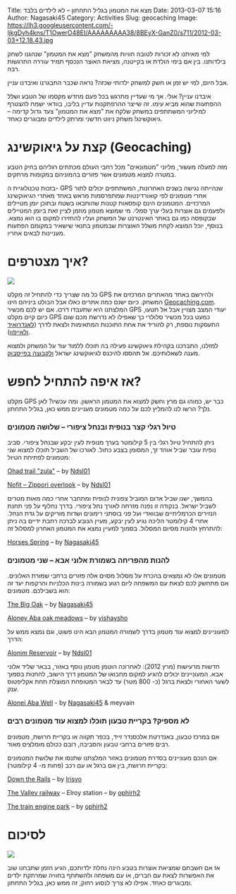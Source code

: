 Title: מצא את המטמון בגליל התחתון – לא לילדים בלבד
Date: 2013-03-07 15:16
Author: Nagasaki45
Category: Activities
Slug: geocaching
Image: https://lh3.googleusercontent.com/-ljkgDyh4kns/T1OwerO48EI/AAAAAAAAA38/8BEyX-GanZ0/s711/2012-03-03+12.18.43.jpg

למי מאיתנו לא זכורות לטובה חוויות מהמשחק "מצא את המטמון" שנהגנו לשחק בילדותנו. בין אם בימי הולדת או בקייטנה, מציאת האוצר הנכסף תמיד עוררה התרגשות רבה.

אבל היום, למי יש זמן או חשק למשחק ילדותי שכזה? נראה שכבר התבגרנו ואיבדנו עניין.

איבדנו עניין? אולי. אך מי שעדיין מתרגש בכל פעם מחדש מקסמו של הטבע ושלל ההפתעות שהוא מביא עימו. זה שייצר ההרפתקנות עדיין בליבו, בוודאי ישמח להצטרף למיליוני המשתתפים במשחק שלקח את "מצא את המטמון" צעד גדול קדימה – גיאוקשינג! משחק ניווט חדשני ומרתק לילדים ומבוגרים כאחד.

# קצת על גיאוקשינג (Geocaching)

מזה למעלה מעשור, מליוני "מטמונאים" מכל רחבי העולם מכתתים רגליהם בחיק הטבע במטרה למצוא מטמונים אשר פזורים בהמוניהם במקומות מרתקים.

בזכות טכנולוגיית ה- GPS שנהייתה נגישה בשנים האחרונות, המשתתפים יכולים לתור אחרי מטמונים לפי קואורדינטות שמתפרסמות מראש באחד מאתרי הגיאוקשינג המרכזיים. המטמונים הינם קופסאות קטנות שהוחבאו בשטח ובתוכן יומן מטיילים ולפעמים גם אוצרות בעלי ערך סמלי. מי שמוצא מטמון מוזמן לציין זאת ביומן המטיילים שבקופסה כמו גם באתר האינטרנט של המשחק ועליו להחזירו למקום בו הוא נמצא. בנוסף, יוכל המוצא לקחת משלל האוצרות שבמטמון בתנאי שישאיר במקומם הפתעות מעניינות לבאים אחריו.

# איך מצטרפים?

![](https://lh5.googleusercontent.com/-9zfaTKiNkM0/TzYXUjqSaCI/AAAAAAAAAzE/LzvXFX3-tVA/s310/Logo_Geocaching_color_300.png)

כל מה שצריך כדי להתחיל זה מקלט GPS ולהירשם באחד מהאתרים המרכזים את המשחק. כיום ישנם כמה אתרים כאלו אבל הבולט ביניהם הינו [Geocaching.com](http://www.geocaching.com/). המלצתנו היא שתעבדו דרכו. אם יש לכם מכשיר GPS יעודי המצב מצויין אבל אל תטעו, כיום קיים מקלט GPS כמעט בכל מכשיר סלולרי כך שאפילו לא נדרשת מכם שום התעסקות נוספת, רק להוריד את אחת התוכנות המתאימות ולצאת לדרך ([לאנדרואיד](https://market.android.com/details?id=cgeo.geocaching) [ולאייפון](http://www.geocaching.com/iphone/)).

למזלנו, התברכנו בקהילת גיאוקשינג פעילה בה תוכלו ללמוד עוד על המשחק ולמצוא מענה לשאלותיכם. אל תהססו להיכנס לגיאוקשינג ישראל [ולקבוצה בפייסבוק](http://www.facebook.com/groups/gcisrael/).

# אז איפה להתחיל לחפש?

מקלט GPS כבר יש, כמוהו גם מרץ וחשק למצוא את המטמון הראשון. ומה עכשיו? לאן נלך? הרשו לנו להמליץ לכם על כמה מטמונים מעניינים ממש כאן, בגליל התחתון.

### טיול רגלי קצר בנופית ובנחל ציפורי – שלושה מטמונים

ניתן להתחיל טיול רגלי בין 5 קילומטר בערך מנופית לעין יבקע שבנחל ציפורי. סביב נופית עובר שביל אוהד זך, המסומן בצבע כחול. לאורכו של השביל תוכלו למצוא שני מטמונים לפתיחת הטיול:

[Ohad trail "zula"](http://coord.info/GC352D2) – by [Ndsl01](http://www.geocaching.com/profile/?guid=387f691a-b9fd-4be7-b574-745656eb98a8&wid=a4bb1f90-87e4-4a66-913f-025ed9867fc4&ds=2)

[Nofit – Zippori overlook](http://coord.info/GC2VNA6) – by [Ndsl01](http://www.geocaching.com/profile/?guid=387f691a-b9fd-4be7-b574-745656eb98a8&wid=a4bb1f90-87e4-4a66-913f-025ed9867fc4&ds=2)

בהמשך, ישנו שביל אדום המוביל צפונית לנופית ומתחבר אחרי כמה מאות מטרים לשביל ישראל. בנקודה זו נפנה מזרחה לאורך נחל ציפורי. בדרך נחלוף על פני תחנת הנזירים הכרמליתיים שבוואדי ועל פני בוסתני רימונים ושדות מוריקים על גדת הנחל. אחרי 4 קילומטר הליכה נגיע לעין יבקע, מעיין הנובע לברכה רחבת ידיים בה ניתן להתרחץ ולהנות מסיום המסלול. בסמוך למעיין נמצא את המטמון האחרון למסלול זה:

[Horses Spring](http://coord.info/GC32KX0) – by [Nagasaki45](http://www.geocaching.com/profile/?guid=589b6d90-69ec-492b-a6df-9eb5573b5d30&wid=b008e244-e0b9-4479-8bf0-2b4e484d375f&ds=2)

### להנות מהפריחה בשמורת אלוני אבא – שני מטמונים

מטמונים אלו לא נמצאים בהכרח על מסלול מסוים אלה פזורים ברחבי שמורת האלונים. אם מתחשק לכם לצאת עם המשפחה ליום רגוע בשמורה בינות הכלניות והרקפות יעד זה הוא בשבילכם. מטמונים:

[The Big Oak](http://coord.info/GC3B85Q) – by [Nagasaki45](http://www.geocaching.com/profile/?guid=589b6d90-69ec-492b-a6df-9eb5573b5d30&wid=b008e244-e0b9-4479-8bf0-2b4e484d375f&ds=2)

[Aloney Aba oak meadows](http://coord.info/GC3B85Q) – by [yishaysho](http://www.geocaching.com/profile/?guid=b8371ffd-11b2-49a9-b457-d18753d179df&wid=912039bc-aa3b-4eba-ac8f-7a1c0c98e62a&ds=2)

למעוניינים למצוא עוד מטמון בדרך לשמורה המטמון הבא הינו פשוט, וגם נמצא ממש על הדרך:

[Alonim Reservoir](http://coord.info/GC36NVZ) – by [Ndsl01](http://www.geocaching.com/profile/?guid=387f691a-b9fd-4be7-b574-745656eb98a8&wid=a4bb1f90-87e4-4a66-913f-025ed9867fc4&ds=2)

חדשות מרעישות (מרץ 2012): לאחרונה הוטמן מטמון נוסף באזור, בבאר שליד אלוני אבא. המעוניינים יכולים להגיע למקום מחבואו של המטמון דרך הישוב, להחנות בסמוך לשער האחורי ולצאת ברגל (כ- 800 מטר) עד לבאר המטופחת המוצלת תחת אקליפטוס ענק.

[Alonei Aba Well](http://coord.info/GC3D8KY) - by [Nagasaki45](http://www.geocaching.com/profile/?guid=589b6d90-69ec-492b-a6df-9eb5573b5d30&wid=b008e244-e0b9-4479-8bf0-2b4e484d375f&ds=2) & meyvain

### לא מספיק? בקריית טבעון תוכלו למצוא עוד מטמונים רבים

אם במרכז טבעון, באנדרטת אלכסנדר זייד, בכפר תקווה או בקריית חרושת, מטמונים רבים פזורים ברחבי טבעון והסביבה, רובם ככולם מומלצים מאוד.

אם הנכם מעוניינים בסדרת מטמונים באזור המלצתנו שתנסו את שלושת המטמונים בקריית חרושת, בין אם ברגל או עם רכב (פחות מ- 4 קילומטר):

[Down the Rails](http://coord.info/GC2AFTQ) – by [Irisvo](http://www.geocaching.com/profile/?guid=9b3d1648-5c8f-4781-85c0-15cddce004fe&wid=fcb06881-1555-4cc9-a15e-c7317f3de1b5&ds=2)

[The Valley railway](http://coord.info/GC1QGQ4) – Elroy station – by [ophirh2](http://www.geocaching.com/profile/?guid=b6609cab-f111-478a-aac1-51ed5e73aab3&wid=75a6d7d1-114a-4c8a-87ed-27409142a741&ds=2)

[The train engine park](http://coord.info/GC2R2FG) – by [ophirh2](http://www.geocaching.com/profile/?guid=b6609cab-f111-478a-aac1-51ed5e73aab3&wid=75a6d7d1-114a-4c8a-87ed-27409142a741&ds=2)

# לסיכום

![](https://lh6.googleusercontent.com/-DgYkdLX72UM/TzYXSmko2iI/AAAAAAAAAys/lnQjZW7dfro/s533/2011-12-26+09.04.48.jpg)

אז אם חשבתם שמציאת אוצרות בטבע הינה נחלת ילדותכם, הגיע הזמן שתבחנו שוב את האפשרות לצאת עם חברים, או עם משפחה ולהשתתף בחוויה שמרתקת ילדים ומבוגרים כאחד. אפילו לא צריך לנסוע רחוק, זה ממש כאן, בגליל התחתון.
